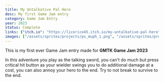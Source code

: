 ```yaml
---
title: My Untalkative Pal Hero
desc: My first Game Jam entry
category: Game Jam Entry
year: 2023
status: Complete
links: {"itch.io": "https://licorice45.itch.io/my-untalkative-pal-hero"}
images: ["/assets/sprites/projects/ps_muph_1.png", "/assets/sprites/projects/ps_muph_2.png", "/assets/sprites/projects/ps_muph_3.png"]
---
```

This is my first ever Game Jam entry made for **GMTK Game Jam 2023**

In this adventure you play as the talking sword, you can't do much but press critical hit button as your wielder swings you to do additional damage at a cost, you can also annoy your hero to the end. Try to not break to survive to the end.
